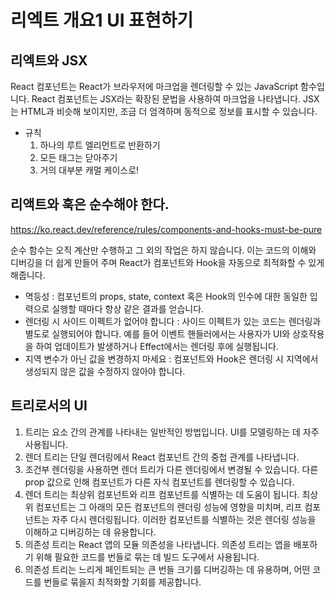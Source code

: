 # 리엑트 개요1 UI 표현하기

## 리엑트와 JSX

React 컴포넌트는 React가 브라우저에 마크업을 렌더링할 수 있는 JavaScript 함수입니다. React 컴포넌트는 JSX라는 확장된 문법을 사용하여 마크업을 나타냅니다. JSX는 HTML과 비슷해 보이지만, 조금 더 엄격하며 동적으로 정보를 표시할 수 있습니다.

- 규칙
  1. 하나의 루트 엘리먼트로 반환하기
  2. 모든 태그는 닫아주기
  3. 거의 대부분 캐멀 케이스로!

## 리액트와 훅은 순수해야 한다.

https://ko.react.dev/reference/rules/components-and-hooks-must-be-pure

순수 함수는 오직 계산만 수행하고 그 외의 작업은 하지 않습니다. 이는 코드의 이해와 디버깅을 더 쉽게 만들어 주며 React가 컴포넌트와 Hook을 자동으로 최적화할 수 있게 해줍니다.

- 멱등성 : 컴포넌트의 props, state, context 혹은 Hook의 인수에 대한 동일한 입력으로 실행할 때마다 항상 같은 결과를 얻습니다.
- 렌더링 시 사이드 이펙트가 없어야 합니다 : 사이드 이펙트가 있는 코드는 렌더링과 별도로 실행되어야 합니다. 예를 들어 이벤트 핸들러에서는 사용자가 UI와 상호작용을 하여 업데이트가 발생하거나 Effect에서는 렌더링 후에 실행됩니다.
- 지역 변수가 아닌 값을 변경하지 마세요 : 컴포넌트와 Hook은 렌더링 시 지역에서 생성되지 않은 값을 수정하지 않아야 합니다.

## 트리로서의 UI

1. 트리는 요소 간의 관계를 나타내는 일반적인 방법입니다. UI를 모델링하는 데 자주 사용됩니다.
2. 렌더 트리는 단일 렌더링에서 React 컴포넌트 간의 중첩 관계를 나타냅니다.
3. 조건부 렌더링을 사용하면 렌더 트리가 다른 렌더링에서 변경될 수 있습니다. 다른 prop 값으로 인해 컴포넌트가 다른 자식 컴포넌트를 렌더링할 수 있습니다.
4. 렌더 트리는 최상위 컴포넌트와 리프 컴포넌트를 식별하는 데 도움이 됩니다. 최상위 컴포넌트는 그 아래의 모든 컴포넌트의 렌더링 성능에 영향을 미치며, 리프 컴포넌트는 자주 다시 렌더링됩니다. 이러한 컴포넌트를 식별하는 것은 렌더링 성능을 이해하고 디버깅하는 데 유용합니다.
5. 의존성 트리는 React 앱의 모듈 의존성을 나타냅니다.
   의존성 트리는 앱을 배포하기 위해 필요한 코드를 번들로 묶는 데 빌드 도구에서 사용됩니다.
6. 의존성 트리는 느리게 페인트되는 큰 번들 크기를 디버깅하는 데 유용하며, 어떤 코드를 번들로 묶을지 최적화할 기회를 제공합니다.
